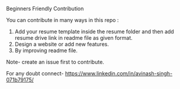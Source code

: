 Beginners Friendly Contribution

You can contribute in many ways in this repo :

1. Add your resume template inside the resume folder and then add resume drive link in readme file as given format.
2. Design a website or add new features. 
3. By improving readme file.

Note- create an issue first to contribute.

For any doubt connect- https://www.linkedin.com/in/avinash-singh-071b79175/
